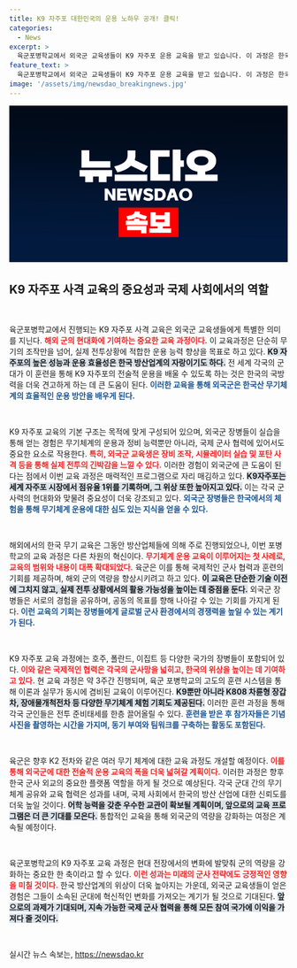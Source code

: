 ```yaml
---
title: K9 자주포 대한민국의 운용 노하우 공개! 클릭!
categories:
  - News
excerpt: >
  육군포병학교에서 외국군 교육생들이 K9 자주포 운용 교육을 받고 있습니다. 이 과정은 한국 전투 장비의 세계적 위상을 높이며, 참가국 장병들 간의 공동 경험을 만들어가는 기회를 제공합니다.
feature_text: >
  육군포병학교에서 외국군 교육생들이 K9 자주포 운용 교육을 받고 있습니다. 이 과정은 한국 전투 장비의 세계적 위상을 높이며, 참가국 장병들 간의 공동 경험을 만들어가는 기회를 제공합니다.
image: '/assets/img/newsdao_breakingnews.jpg'
---
```


<p><img src="/assets/img/newsdao_breakingnews.jpg" alt="flaretime 속보" /></p>

<h2 data-ke-size="size26">K9 자주포 사격 교육의 중요성과 국제 사회에서의 역할</h2>

<p data-ke-size="size16">&nbsp;</p>

<p>육군포병학교에서 진행되는 K9 자주포 사격 교육은 외국군 교육생들에게 특별한 의미를 지닌다. <b><span style="color: #ee2323;">해외 군의 현대화에 기여하는 중요한 교육 과정이다.</span></b> 이 교육과정은 단순히 무기의 조작만을 넘어, 실제 전투상황에 적합한 운용 능력 향상을 목표로 하고 있다. <b><span style="background-color: #21538527;">K9 자주포의 높은 성능과 운용 효율성은 한국 방산업계의 자랑이기도 하다.</span></b> 전 세계 각국의 군대가 이 훈련을 통해 K9 자주포의 전술적 운용을 배울 수 있도록 하는 것은 한국의 국방력을 더욱 견고하게 하는 데 큰 도움이 된다. <b><span style="color: #1a5490;">이러한 교육을 통해 외국군은 한국산 무기체계의 효율적인 운용 방안을 배우게 된다.</span></b></p>

<p data-ke-size="size16">&nbsp;</p>

<p>K9 자주포 교육의 기본 구조는 목적에 맞게 구성되어 있으며, 외국군 장병들이 실습을 통해 얻는 경험은 무기체계의 운용과 정비 능력뿐만 아니라, 국제 군사 협력에 있어서도 중요한 요소로 작용한다. <b><span style="color: #ee2323;">특히, 외국군 교육생은 장비 조작, 시뮬레이터 실습 및 포탄 사격 등을 통해 실제 전투의 긴박감을 느낄 수 있다.</span></b> 이러한 경험이 외국군에 큰 도움이 된다는 점에서 이번 교육 과정은 매력적인 프로그램으로 자리 매김하고 있다. <b><span style="background-color: #21538527;">K9자주포는 세계 자주포 시장에서 점유율 1위를 기록하며, 그 위상 또한 높아지고 있다.</span></b> 이는 각국 군사력의 현대화와 맞물려 중요성이 더욱 강조되고 있다. <b><span style="color: #1a5490;">외국군 장병들은 한국에서의 체험을 통해 무기체계 운용에 대한 심도 있는 지식을 얻을 수 있다.</span></b></p>

<p data-ke-size="size16">&nbsp;</p>

<p>해외에서의 한국 무기 교육은 그동안 방산업체들에 의해 주로 진행되었으나, 이번 포병학교의 교육 과정은 다른 차원의 혁신이다. <b><span style="color: #ee2323;">무기체계 운용 교육이 이루어지는 첫 사례로, 교육의 범위와 내용이 대폭 확대되었다.</span></b> 육군은 이를 통해 국제적인 군사 협력과 훈련의 기회를 제공하며, 해외 군의 역량을 향상시키려고 하고 있다. <b><span style="background-color: #21538527;">이 교육은 단순한 기술 이전에 그치지 않고, 실제 전투 상황에서의 활용 가능성을 높이는 데 중점을 둔다.</span></b> 외국군 장병들은 서로의 경험을 공유하며, 공동의 목표를 향해 나아갈 수 있는 기회를 가지게 된다. <b><span style="color: #1a5490;">이런 교육의 기회는 장병들에게 글로벌 군사 환경에서의 경쟁력을 높일 수 있는 계기가 된다.</span></b></p>

<p data-ke-size="size16">&nbsp;</p>

<p>K9 자주포 교육 과정에는 호주, 폴란드, 이집트 등 다양한 국가의 장병들이 포함되어 있다. <b><span style="color: #ee2323;">이와 같은 국제적인 협력은 각국의 군사망을 넓히고, 한국의 위상을 높이는 데 기여하고 있다.</span></b> 현 교육 과정은 약 3주간 진행되며, 육군 포병학교의 고도의 훈련 시스템을 통해 이론과 실무가 동시에 겸비된 교육이 이루어진다. <b><span style="background-color: #21538527;">K9뿐만 아니라 K808 차륜형 장갑차, 장애물개척전차 등 다양한 무기체계 체험 기회도 제공된다.</span></b> 이러한 훈련 과정을 통해 각국 군인들은 전투 준비태세를 한층 끌어올릴 수 있다. <b><span style="color: #1a5490;">훈련을 받은 후 참가자들은 기념사진을 촬영하는 시간을 가지며, 동기 부여와 팀워크를 구축하는 활동도 포함된다.</span></b></p>

<p data-ke-size="size16">&nbsp;</p>

<p>육군은 향후 K2 전차와 같은 여러 무기 체계에 대한 교육 과정도 개설할 예정이다. <b><span style="color: #ee2323;">이를 통해 외국군에 대한 전술적 운용 교육의 폭을 더욱 넓혀갈 계획이다.</span></b> 이러한 과정은 향후 한국 군사 외교의 중요한 플랫폼 역할을 하게 될 것으로 예상된다. 각국 군대 간의 무기 체계 공유와 교육 협력은 성과를 내며, 국제 사회에서 한국의 방산 산업에 대한 신뢰도를 더욱 높일 것이다. <b><span style="background-color: #21538527;">어학 능력을 갖춘 우수한 교관이 확보될 계획이며, 앞으로의 교육 프로그램은 더 큰 기대를 모은다.</span></b> 통합적인 교육을 통해 외국군의 역량을 강화하는 여정은 계속될 예정이다. </p>

<p data-ke-size="size16">&nbsp;</p>

<p>육군포병학교의 K9 자주포 교육 과정은 현대 전장에서의 변화에 발맞춰 군의 역량을 강화하는 중요한 한 축이라고 할 수 있다. <b><span style="color: #ee2323;">이런 성과는 미래의 군사 전략에도 긍정적인 영향을 미칠 것이다.</span></b> 한국 방산업계의 위상이 더욱 높아지는 가운데, 외국군 교육생들이 얻은 경험은 그들이 소속된 군대에 혁신적인 변화를 가져오는 계기가 될 것으로 기대된다. <b><span style="background-color: #21538527;">앞으로의 과제가 기대되며, 지속 가능한 국제 군사 협력을 통해 모든 참여 국가에 이익을 가져다 줄 것이다.</span></b> </p>

<p data-ke-size="size16">&nbsp;</p>
실시간 뉴스 속보는, <a href="https://newsdao.kr" rel="dofollow">https://newsdao.kr</a>


